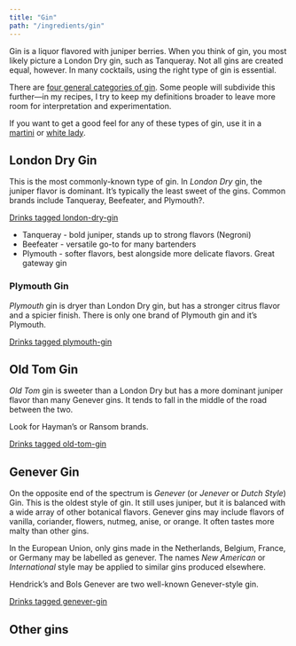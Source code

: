 ```yaml
---
title: "Gin"
path: "/ingredients/gin"
---
```


Gin is a liquor flavored with juniper berries. When you think of gin, you most likely picture a London Dry gin, such as Tanqueray. Not all gins are created equal, however. In many cocktails, using the right type of gin is essential.

There are [four general categories of gin](https://www.bonappetit.com/story/different-types-of-gin). Some people will subdivide this further&mdash;in my recipes, I try to keep my definitions broader to leave more room for interpretation and experimentation.

If you want to get a good feel for any of these types of gin, use it in a [martini](/drinks/martini/) or [white lady](/drinks/white-lady).

## London Dry Gin
This is the most commonly-known type of gin. In *London Dry* gin, the juniper flavor is dominant. It’s typically the least sweet of the gins. Common brands include Tanqueray, Beefeater, and Plymouth?.

[Drinks tagged london-dry-gin](/tags/london-dry-gin/)

* Tanqueray - bold juniper, stands up to strong flavors (Negroni)
* Beefeater - versatile go-to for many bartenders
* Plymouth - softer flavors, best alongside more delicate flavors. Great gateway gin

###  Plymouth Gin
*Plymouth* gin is dryer than London Dry gin, but has a stronger citrus flavor and a spicier finish. There is only one brand of Plymouth gin and it’s Plymouth.

[Drinks tagged plymouth-gin](/tags/plymouth-gin/)

## Old Tom Gin
*Old Tom* gin is sweeter than a London Dry but has a more dominant juniper flavor than many Genever gins. It tends to fall in the middle of the road between the two.

Look for Hayman’s or Ransom brands.

[Drinks tagged old-tom-gin](/tags/old-tom-gin/)

## Genever Gin
On the opposite end of the spectrum is *Genever* (or *Jenever* or *Dutch Style*) Gin. This is the oldest style of gin. It still uses juniper, but it is balanced with a wide array of other botanical flavors. Genever gins may include flavors of vanilla, coriander, flowers, nutmeg, anise, or orange. It often tastes more malty than other gins.

In the European Union, only gins made in the Netherlands, Belgium, France, or Germany may be labelled as genever. The names *New American* or *International* style may be applied to similar gins produced elsewhere.

Hendrick’s and Bols Genever are two well-known Genever-style gin.

[Drinks tagged genever-gin](/tags/genever-gin/)

## Other gins
